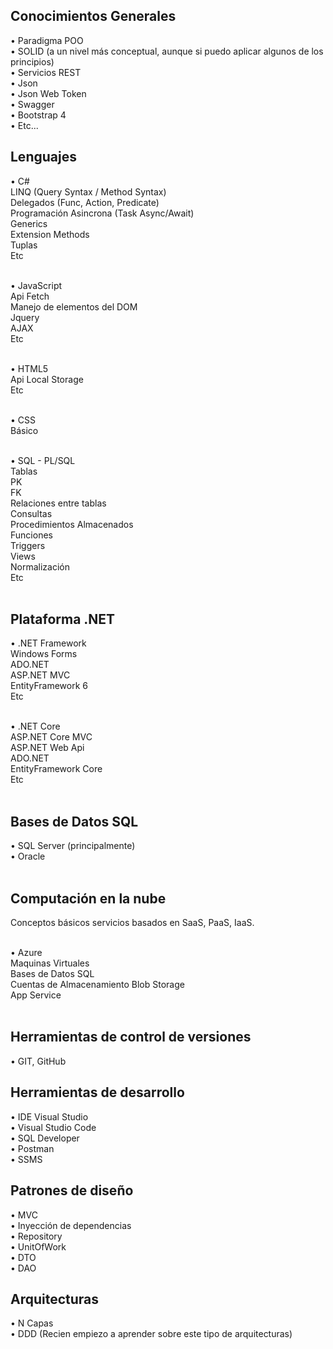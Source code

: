<h2>Conocimientos Generales</h2>
• Paradigma POO <br>
• SOLID (a un nivel más conceptual, aunque si puedo aplicar algunos de los principios) <br>
• Servicios REST <br>
• Json <br>
• Json Web Token <br>
• Swagger <br>
• Bootstrap 4 <br>
• Etc... <br>

<h2>Lenguajes</h2>
• C# <br>
LINQ (Query Syntax / Method Syntax) <br>
Delegados (Func, Action, Predicate) <br>
Programación Asincrona (Task Async/Await) <br>
Generics <br>
Extension Methods <br>
Tuplas <br>
Etc <br><br>
	
• JavaScript <br>
Api Fetch <br>
Manejo de elementos del DOM <br>
Jquery <br>
AJAX <br>
Etc <br><br>
	
• HTML5 <br>
Api Local Storage <br>
Etc <br><br>

• CSS <br>
Básico <br><br>

• SQL - PL/SQL <br>
Tablas <br>
PK <br>
FK <br>
Relaciones entre tablas <br>
Consultas <br>
Procedimientos Almacenados <br>
Funciones <br>
Triggers <br>
Views <br>
Normalización <br>
Etc <br><br>

<h2> Plataforma .NET </h2>
• .NET Framework <br>
Windows Forms <br>
ADO.NET <br>
ASP.NET MVC <br>
EntityFramework 6 <br>
Etc <br><br>

• .NET Core <br>
ASP.NET Core MVC <br>
ASP.NET Web Api <br>
ADO.NET <br> 
EntityFramework Core <br>
Etc <br><br>

<h2>Bases de Datos SQL</h2>
• SQL Server (principalmente) <br>
• Oracle <br><br>

<h2>Computación en la nube</h2>
Conceptos básicos servicios basados en SaaS, PaaS, IaaS. <br><br>

• Azure <br>
Maquinas Virtuales <br>
Bases de Datos SQL <br>
Cuentas de Almacenamiento Blob Storage <br>
App Service <br><br>

<h2>Herramientas de control de versiones </h2>
• GIT, GitHub <br>

<h2>Herramientas de desarrollo</h2>
• IDE Visual Studio <br>
• Visual Studio Code <br>
• SQL Developer <br>
• Postman <br>
• SSMS <br>

<h2>Patrones de diseño</h2>
• MVC <br>
• Inyección de dependencias <br>
• Repository <br>
• UnitOfWork <br>
• DTO <br>
• DAO <br>

<h2>Arquitecturas</h2>
• N Capas <br>
• DDD (Recien empiezo a aprender sobre este tipo de arquitecturas) <br>

